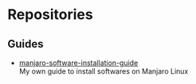 # Repositories

## Guides

- [manjaro-software-installation-guide](https://github.com/manzurahmed/manjaro-software-installation-guide)
  <br/>My own guide to install softwares on Manjaro Linux